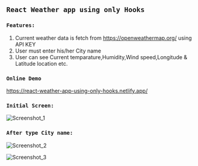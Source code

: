 ## `React Weather app using only Hooks`

### `Features:`
1. Current weather data is fetch from https://openweathermap.org/ using API KEY
2. User must enter his/her City name
3. User can see Current temparature,Humidity,Wind speed,Longitude & Latitude location etc.

### `Online Demo`
https://react-weather-app-using-only-hooks.netlify.app/ 

### `Initial Screen:`

![Screenshot_1](https://user-images.githubusercontent.com/20669870/100833999-46f27b80-3495-11eb-8917-001ff3a5dac4.jpg)

### `After type City name:`

![Screenshot_2](https://user-images.githubusercontent.com/20669870/100834058-6f7a7580-3495-11eb-8eca-2b33126567da.jpg)

![Screenshot_3](https://user-images.githubusercontent.com/20669870/100834262-cc762b80-3495-11eb-96fa-9f3ebcdebc42.jpg)
